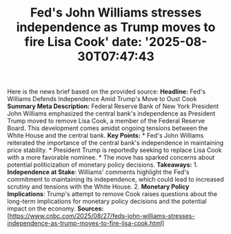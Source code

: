 ﻿---
title: "Fed's John Williams stresses independence as Trump moves to fire Lisa Cook'
date: '2025-08-30T07:47:43"
category: "Markets"
summary: ""
slug: "feds john williams stresses independence as trump moves to f"
source_urls:
  - "https://www.cnbc.com/2025/08/27/feds-john-williams-stresses-independence-as-trump-moves-to-fire-lisa-cook.html"
seo:
  title: "Fed's John Williams stresses independence as Trump moves to fire Lisa Cook | Hash n Hedge'
  description: '"
  keywords: ["news", "markets", "brief"]
---
Here is the news brief based on the provided source:  **Headline:** Fed's Williams Defends Independence Amid Trump's Move to Oust Cook  **Summary Meta Description:** Federal Reserve Bank of New York President John Williams emphasized the central bank's independence as President Trump moved to remove Lisa Cook, a member of the Federal Reserve Board. This development comes amidst ongoing tensions between the White House and the central bank.  **Key Points:**  * Fed's John Williams reiterated the importance of the central bank's independence in maintaining price stability. * President Trump is reportedly seeking to replace Lisa Cook with a more favorable nominee. * The move has sparked concerns about potential politicization of monetary policy decisions.  **Takeaways:**  1. **Independence at Stake**: Williams' comments highlight the Fed's commitment to maintaining its independence, which could lead to increased scrutiny and tensions with the White House. 2. **Monetary Policy Implications**: Trump's attempt to remove Cook raises questions about the long-term implications for monetary policy decisions and the potential impact on the economy.  **Sources:** [https://www.cnbc.com/2025/08/27/feds-john-williams-stresses-independence-as-trump-moves-to-fire-lisa-cook.html] 
